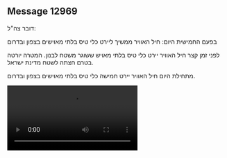 ## Message 12969

דובר צה"ל:

בפעם החמישית היום: חיל האוויר ממשיך ליירט כלי טיס בלתי מאוישים בצפון ובדרום

לפני זמן קצר חיל האוויר יירט כלי טיס בלתי מאויש ששוגר משטח לבנון.
המטרה יורטה בטרם חצתה לשטח מדינת ישראל.

מתחילת היום חיל האוויר יירט חמישה כלי טיס בלתי מאוישים בצפון ובדרום.

![Video](https://data.iron-swords.co.il/2024/October/23/https://data.iron-swords.co.il/2024/October/23/12969/12969_media.mp4)
